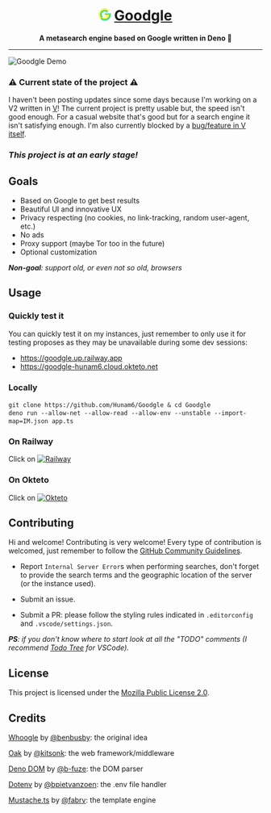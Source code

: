 <h1 align='center'><img src="./assets/goodgle.svg" height="24" width="24"/> <ins>Goodgle</ins></h1>
<p align='center'><strong>A metasearch engine based on Google written in Deno 🦕</strong></p>

---

![Goodgle Demo](https://github.com/Hunam6/Goodgle/assets/38606542/544a5d81-4f43-45ad-aadc-251366cf5942)

### ⚠️ Current state of the project ⚠️

I haven't been posting updates since some days because I'm working on a V2 written in [V](https://github.com/vlang/v)! The current project is pretty usable but, the speed isn't good enough. For a casual website that's good but for a search engine it isn't satisfying enough. I'm also currently blocked by a [bug/feature in V itself](https://github.com/vlang/v/issues/10683).

### *This project is at an early stage!*

## Goals

- Based on Google to get best results
- Beautiful UI and innovative UX
- Privacy respecting (no cookies, no link-tracking, random user-agent, etc.)
- No ads
- Proxy support (maybe Tor too in the future)
- Optional customization

<i><b>Non-goal</b>: support old, or even not so old, browsers</i>

## Usage

### Quickly test it

You can quickly test it on my instances, just remember to only use it for testing proposes as they may be unavailable during some dev sessions:

- <https://goodgle.up.railway.app>
- <https://goodgle-hunam6.cloud.okteto.net>

### Locally

    git clone https://github.com/Hunam6/Goodgle & cd Goodgle
    deno run --allow-net --allow-read --allow-env --unstable --import-map=IM.json app.ts

### On Railway

Click on [![Railway](https://railway.app/button.svg)](https://railway.app/new/template?template=https%3A%2F%2Fgithub.com%2FHunam6%2FGoodgle&envs=PORT&PORTDefault=8080)

### On Okteto

Click on [![Okteto](https://okteto.com/develop-okteto.svg)](https://cloud.okteto.com/deploy?repository=https://github.com/Hunam6/Goodgle)

## Contributing

Hi and welcome! Contributing is very welcome! Every type of contribution is welcomed, just remember to follow the [GitHub Community Guidelines](https://docs.github.com/articles/github-community-guidelines).

- Report `Internal Server Error`s when performing searches, don't forget to provide the search terms and the geographic location of the server (or the instance used).

- Submit an issue.

- Submit a PR: please follow the styling rules indicated in `.editorconfig` and `.vscode/settings.json`.

*__PS__: if you don't know where to start look at all the "TODO" comments (I recommend [Todo Tree](https://marketplace.visualstudio.com/items?itemName=Gruntfuggly.todo-tree) for VSCode).*

## License

This project is licensed under the [Mozilla Public License 2.0](./LICENSE).

## Credits

[Whoogle](https://github.com/benbusby/whoogle-search) by [@benbusby](https://github.com/benbusby): the original idea

[Oak](https://github.com/oakserver/oak) by [@kitsonk](https://github.com/kitsonk): the web framework/middleware

[Deno DOM](https://github.com/b-fuze/deno-dom) by [@b-fuze](https://github.com/b-fuze): the DOM parser

[Dotenv](https://github.com/pietvanzoen/deno-dotenv) by [@bpietvanzoen](https://github.com/pietvanzoen): the .env file handler

[Mustache.ts](https://github.com/fabrv/mustache.ts) by [@fabrv](https://github.com/fabrv): the template engine
